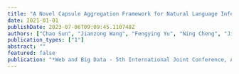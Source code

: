 ```yaml
---
title: "A Novel Capsule Aggregation Framework for Natural Language Inference"
date: 2021-01-01
publishDate: 2023-07-06T09:09:45.110748Z
authors: ["Chao Sun", "Jianzong Wang", "Fengying Yu", "Ning Cheng", "Jing Xiao"]
publication_types: ["1"]
abstract: ""
featured: false
publication: "*Web and Big Data - 5th International Joint Conference, APWeb-WAIM 2021, Guangzhou, China, August 23-25, 2021, Proceedings, Part I*"
---
```


